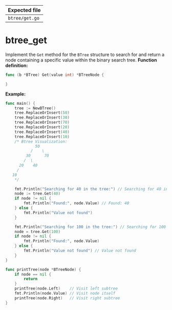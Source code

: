 | Expected file  |
| -------------- |
| `btree/get.go` |

# btree_get

Implement the `Get` method for the `BTree` structure to search for and return a node containing a specific value within the binary search tree.
**Function definition:**

```go
func (b *BTree) Get(value int) *BTreeNode {

}
```

**Example:**

```go
func main() {
    tree := NewBTree()
    tree.ReplaceOrInsert(50)
    tree.ReplaceOrInsert(30)
    tree.ReplaceOrInsert(70)
    tree.ReplaceOrInsert(20)
    tree.ReplaceOrInsert(40)
    tree.ReplaceOrInsert(10)
    /* Btree Visualization:
             50
           /    \
         30      70
        /  \
      20    40
     /
   10
    */

    fmt.Println("Searching for 40 in the tree:") // Searching for 40 in the tree:
    node := tree.Get(40)
    if node != nil {
        fmt.Println("Found:", node.Value) // Found: 40
    } else {
        fmt.Println("Value not found")
    }

    fmt.Println("Searching for 100 in the tree:") // Searching for 100 in the tree:
    node = tree.Get(100)
    if node != nil {
        fmt.Println("Found:", node.Value)
    } else {
        fmt.Println("Value not found") // Value not found
    }
}

func printTree(node *BTreeNode) {
    if node == nil {
        return
    }
    printTree(node.Left)    // Visit left subtree
    fmt.Println(node.Value) // Visit node itself
    printTree(node.Right)   // Visit right subtree
}
```
